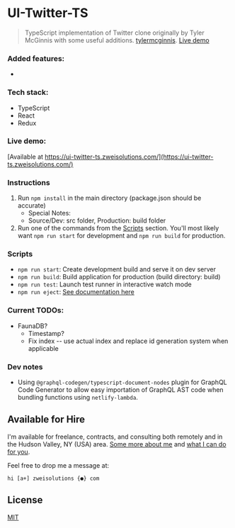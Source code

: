 # UI-Twitter-TS

> TypeScript implementation of Twitter clone originally by Tyler McGinnis with some useful additions. [tylermcginnis](https://github.com/tylermcginnis/). [Live demo](https://ui-twitter-ts.zweisolutions.com/)

### Added features:

-

### Tech stack:

-   TypeScript
-   React
-   Redux

### Live demo:

[Available at https://ui-twitter-ts.zweisolutions.com/](https://ui-twitter-ts.zweisolutions.com/)

### Instructions

1. Run `npm install` in the main directory (package.json should be accurate)
    - Special Notes:
    - Source/Dev: src folder, Production: build folder
2. Run one of the commands from the [Scripts](#scripts) section. You'll most likely want `npm run start` for development and `npm run build` for production.

### Scripts

-   `npm run start`: Create development build and serve it on dev server
-   `npm run build`: Build application for production (build directory: build)
-   `npm run test`: Launch test runner in interactive watch mode
-   `npm run eject`: [See documentation here](https://create-react-app.dev/docs/available-scripts/#npm-run-eject)

### Current TODOs:

-   FaunaDB?
    -   Timestamp?
    -   Fix index -- use actual index and replace id generation system when applicable

### Dev notes

-   Using `@graphql-codegen/typescript-document-nodes` plugin for GraphQL Code Generator to allow easy importation of GraphQL AST code when bundling functions using `netlify-lambda`.

## Available for Hire

I'm available for freelance, contracts, and consulting both remotely and in the Hudson Valley, NY (USA) area. [Some more about me](https://www.zweisolutions.com/about.html) and [what I can do for you](https://www.zweisolutions.com/services.html).

Feel free to drop me a message at:

```
hi [a+] zweisolutions {●} com
```

## License

[MIT](./LICENSE)
